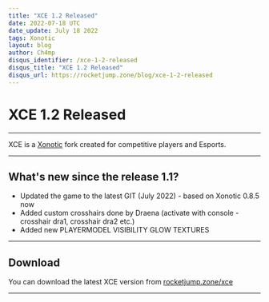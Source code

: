 ```yaml
---
title: "XCE 1.2 Released"
date: 2022-07-18 UTC
date_update: July 18 2022
tags: Xonotic
layout: blog
author: Ch4mp
disqus_identifier: /xce-1-2-released
disqus_title: "XCE 1.2 Released"
disqus_url: https://rocketjump.zone/blog/xce-1-2-released
---
```


<h1 class="w3-center">XCE 1.2 Released</h1>

<hr>

<p class="w3-center">XCE is a
  <a href="https://xonotic.org/">Xonotic</a> fork created for competitive players and Esports.</p>

<hr>

## What's new since the release 1.1?
 - Updated the game to the latest GIT (July 2022) - based on Xonotic 0.8.5 now   
 - Added custom crosshairs done by Draena (activate with console - crosshair dra1, crosshair dra2 etc.)   
 - Added new PLAYERMODEL VISIBILITY GLOW TEXTURES    

<hr>

## Download

You can download the latest XCE version from <a href="/xce">rocketjump.zone/xce</a>


<hr>
<script>

  var slideIndex = 1;
  showDivs(slideIndex);

  function plusDivs(n) {
    showDivs(slideIndex += n);
  }

  function showDivs(n) {
    var i;
    var x = document.getElementsByClassName("mySlides");
    if (n > x.length) {
      slideIndex = 1
    }
    if (n < 1) {
      slideIndex = x.length
    };
    for (i = 0; i < x.length; i++) {
      x[i].style.display = "none";
    }
    x[slideIndex - 1].style.display = "block";
  }
</script>
